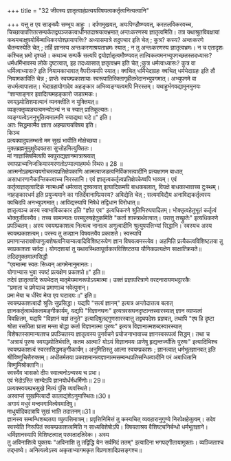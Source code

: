 +++
title = "32 जीवस्य ज्ञातृत्वाहंप्रत्ययविषयत्वकर्तृत्वनित्यत्वानि"

+++
यत्तु त एव साङ्ख्यैः सम्भूय आहुः । दर्पणमुखवत्, अयःपिण्डौष्ण्यवत्, करतलविकरवच्च, चिच्छायापत्तितत्सम्पर्कतद्व्यञ्जकत्वाधीनतदाश्रयत्वभ्रमात् अन्तःकरणस्य ज्ञातृत्वमिति। तत्र यथाश्रुतविवक्षायां कथमचाक्षुषयोर्बिम्बाधिकरयोश्छायापत्तिः? अध्यासमात्रे तदुपचार इति चेत् ; कुत्र? कस्य? अन्तःकरणे चैतन्यस्येति चेत् ; तर्हि ज्ञानस्य अन्तःकरणाश्रयताभ्रमः स्यात् ; न तु अन्तःकरणस्य ज्ञातृत्वभ्रमः। न च एतादृशः कश्चित् भ्रमो दृश्यते। कथञ्च सम्पर्के सत्यपि द्वयोर्ज्ञातृत्वमौष्ण्यवत् तात्विकत्वमनभ्युपगच्छतस्तदध्यासः? धर्मधर्मिभावस्य लोके दृष्टत्वात्, इह तदध्यासात् ज्ञतृत्वभ्रम इति चेत् ;कुत्र धर्मत्वाध्यासः? कुत्र वा धर्मित्वाध्यासः? इति नियामकाभावात् वैपरीत्यमपि स्यात्। क्वचित् धर्मिभेदाग्रहः क्वचित् धर्मभेदाग्रहः इति तौ नियामकाविति चेन्न ; ज्ञप्तेः स्वयम्प्रकाशायाः स्वरूपातिरिक्तागृहीतभेदानभ्युपगमात्। अभ्युपगमे वा सधर्मत्वापातात्। भेदाग्रहायोगादेव अहङ्कार अभिव्यङ्ग्यत्वमपि निरस्तम्। यथाहुर्भगवद्यामुनमुनयः  
"शान्ताङ्गार इवादित्यमहङ्कारो जडात्मकः।  
स्वयञ्ज्योतिशमात्मानं व्यनक्तीति न युक्तिमत्॥  
व्यङ्त्क्तृव्यङ्यत्वमन्योऽन्यं न च स्यात् प्रातिकूल्यतः।  
व्यङ्ग्यत्वेऽननुभूतित्वमात्मनि स्याद्यथा घटे॥" इति।  
अतः सिद्धमात्मैव ज्ञाता अहम्प्रत्ययविषय इति।  
किञ्च  
प्रत्यक्वादुपलम्भतो मम सुखं भावीति मोक्षेच्छया।  
मुक्तब्रह्ममुमुक्षुवेदवतसा सुप्तोहमित्युक्तितः।  
मां नाज्ञासिषमित्यपि स्वपुराद्यज्ञानमात्राश्रयात्  
स्वापप्राच्यनिजक्रियास्मरणतोऽप्यात्माहमर्थः स्थिरः॥ 28 ॥  
आत्मनोऽहम्प्रत्ययगोचरत्वप्रतिक्षेपकाणि आत्मत्वाजडत्वनिर्विकारत्वादीनि प्रत्यक्षागम बाधात् असाधारणानैकान्तिकत्वाच्च निरस्तानि। एवं ज्ञातृत्वकर्तृत्वप्रतिक्षेपकेष्वपि भाव्यम्। एवं  
कर्तृत्वज्ञातृत्वादिकं नात्मधर्मो धर्मत्वात् दृश्यत्वात् इत्यादिकमपि बाधकबलात्, विपक्षे बाधकाभावाच्च दुःस्थम्। नाहङ्कारधर्म इति प्रयुज्यमाने का गतिर्देवानाम्प्रियस्य? अविद्येति चेत् ; सत्यमविद्यैय अनाविद्यकर्तृत्वस्य क्वचिदपि अनभ्युपगमात्। आविद्यस्यापि निषेधे तद्विधान विरोधात्॥  
ज्ञातृत्वञ्च अस्य स्वाभाविकाकार इति "ज्ञोत एव" इत्यधिकरणे श्रुतिभिरुपपादितम्। भोक्तृत्वहेतुभूतं कर्तृत्वं भोक्तुर्जीवस्यैव। तच्च सामान्यतः परमपुरुषहेतुकमिति "कर्ता शास्त्रार्थवत्वात्। परात्तु तच्छ्रुतेः" इत्यधिकरणे प्रपञ्चितम्। अस्य स्वयम्प्रकाशत्व नित्यत्व नानात्व अणुत्वादीनि श्रुत्युपपत्तिभ्यां सिद्धानि। स्वस्यच अस्य स्वयम्प्रकाशत्वम्। परस्य तु तज्ज्ञान विषयतयैव प्रकाशते। स्वस्यापि प्रमाणान्तरावशेयाणुत्वशेषत्वनियाम्यत्वादिविशिष्टरूपेण ज्ञान विषयत्वमस्त्येव। अहमिति प्रत्यैकत्वविशिष्टतया तु स्वप्रकाशता सर्वदा। योगदशायां तु यथावस्थितापूर्वाकारविशिष्टतया यौगिकप्रत्यक्षेण साक्षात्क्रियते॥  
तदिदमुक्तमात्मसिद्धौ  
"एवमात्मा स्वतः सिध्यन् आगमेनानुमानतः।  
योगाभ्यास भुवा स्पष्टं प्रत्यक्षेण प्रकाशते॥" इति॥  
तदेवं ज्ञातृत्वादि रूपभेदात् मातृमेयमानरूपोऽयमात्मा। उक्तं प्रज्ञापरित्राणे वरदनारायणभट्टारकैः  
"प्रमाता च प्रमेयञ्च प्रमाणञ्च भवेत्पुमान्।  
प्रमा मेया च धीरेव मेया एव घटादयः॥" इति॥  
स्वयम्प्रकाशत्वादौ श्रुतिः सुप्रसिद्धा। यद्यपि "सत्यं ज्ञानम्" इत्यत्र अन्तोदात्तत्व बलात् ज्ञानकर्तृत्वार्थकत्वमङ्गीकार्यम्, यद्यपि "विज्ञानघनः" इत्यत्ररसघनदृष्टान्तस्वारस्यात् ज्ञान व्याप्यत्वं विवक्षितम्, यद्यपि "विज्ञानं यज्ञं तनुते" इत्यादिषुतद्गुणसारस्वात्तु तद्व्यपदेशः प्रज्ञवत्, तथापि "एष हि दृष्टा श्रोता रसयिता घ्राता मन्ता बोद्धा कर्ता विज्ञानात्मा पुरुषः" इत्यत्र विज्ञानात्मशब्दस्वारस्यात् विशेषतस्सामान्यतश्च प्रपञ्चितस्य ज्ञातृत्वस्य पुनर्वचने प्रयोजनाभावाच्च ज्ञानस्वरूपत्वं सिद्धम्। तथा च "अत्रायं पुरुषः स्वयञ्ज्योतिर्भवति, कतम आत्मा? योऽयं विज्ञानमयः प्राणेषु हृद्यन्तर्ज्योतिः पुरुषः" इत्यादिभिश्च स्वयम्प्रकाशत्वं स्वरससिद्धमङ्गीकार्यम्। अनुमितिस्तु आत्मा स्वयम्प्रकाशः ; ज्ञानत्वात् धर्मभूतज्ञानवत् इति श्रीविष्णुचित्तैरुक्तम्। अधीतर्मतया प्रकाशमानत्वज्ञानात्मसम्बन्धप्रतिसन्धित्वादीनि परं अबाधितानि विष्णुमिश्रोक्तानि॥  
स्वस्यैव भासको दीपः स्वात्मनोऽन्यस्य च प्रभा।  
एवं भेदोऽस्ति साम्येऽपि ज्ञानयोर्धर्मधर्मिणोः॥ 29॥  
प्रत्यक्स्वयम्प्रभसुखे नित्यं पुंसि व्यवस्थिते।  
अस्वाप्सं सुखमित्यादौ कालाद्यंशेऽनुमास्थितः॥30॥  
अगायं मधुरं मन्दमगामित्येवमादिषु।  
माधुर्यादिवदत्रापि सुखं भाति तदातनम्॥31॥  
ज्ञानस्य सम्बन्धिशब्दतया व्युत्पत्तिमात्रम्। प्रवृत्तिनिमित्तं तु कस्यचित् व्यवहारानुगुण्ये निरपेक्षहेतुत्वम्। तदेव स्वस्येति निरूपितं स्वयम्प्रकाशत्वमिति न साध्यविशेषोऽपि। विषयताश्रय वैशिष्ट्यनिर्बन्धो धर्मभूतज्ञाने। धर्मिज्ञानस्यापि विशिष्टत्वात् परमतादतिरेकः। अस्य  
तु अविनाशित्वे युक्तयः "अविनाशि तु तद्विद्धि येन सर्वमिदं ततम्" इत्यादिना भगपद्गीतायामुक्ताः। व्यञ्जिताश्च तद्भाष्ये। अनित्यत्वेऽस्य अकृताभ्यागमकृत विप्रणाशादिप्रसङ्गश्च॥